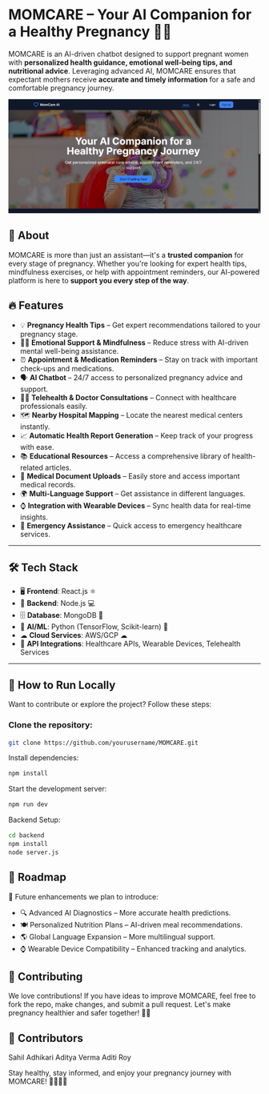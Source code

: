 # MOMCARE – Your AI Companion for a Healthy Pregnancy 🤰🤖

MOMCARE is an AI-driven chatbot designed to support pregnant women with **personalized health guidance, emotional well-being tips, and nutritional advice**. Leveraging advanced AI, MOMCARE ensures that expectant mothers receive **accurate and timely information** for a safe and comfortable pregnancy journey.

![Alt Text](mom.jpg)

## 📌 About
MOMCARE is more than just an assistant—it's a **trusted companion** for every stage of pregnancy. Whether you're looking for expert health tips, mindfulness exercises, or help with appointment reminders, our AI-powered platform is here to **support you every step of the way**.

## 🔥 Features

- 💡 **Pregnancy Health Tips** – Get expert recommendations tailored to your pregnancy stage.  
- 🧘‍♀️ **Emotional Support & Mindfulness** – Reduce stress with AI-driven mental well-being assistance.  
- ⏰ **Appointment & Medication Reminders** – Stay on track with important check-ups and medications.  
- 🗣 **AI Chatbot** – 24/7 access to personalized pregnancy advice and support.  
- 👩‍⚕️ **Telehealth & Doctor Consultations** – Connect with healthcare professionals easily.  
- 🗺 **Nearby Hospital Mapping** – Locate the nearest medical centers instantly.  
- 📈 **Automatic Health Report Generation** – Keep track of your progress with ease.  
- 📚 **Educational Resources** – Access a comprehensive library of health-related articles.  
- 📂 **Medical Document Uploads** – Easily store and access important medical records.  
- 🌍 **Multi-Language Support** – Get assistance in different languages.  
- ⌚ **Integration with Wearable Devices** – Sync health data for real-time insights.  
- 🚨 **Emergency Assistance** – Quick access to emergency healthcare services.  

---

## 🛠️ Tech Stack

- 🖥 **Frontend**: React.js ⚛️  
- 📡 **Backend**: Node.js 💻  
- 🗄 **Database**: MongoDB 🍃  
- 🧠 **AI/ML**: Python (TensorFlow, Scikit-learn) 🧬  
- ☁ **Cloud Services**: AWS/GCP ☁  
- 🔗 **API Integrations**: Healthcare APIs, Wearable Devices, Telehealth Services  

---

## 🚀 How to Run Locally

Want to contribute or explore the project? Follow these steps:

### Clone the repository:
```sh
git clone https://github.com/yourusername/MOMCARE.git
```
Install dependencies:
```sh
npm install
```
Start the development server:
```sh
npm run dev
```
Backend Setup:
```sh
cd backend
npm install
node server.js
```

## 🎯 Roadmap
🚀 Future enhancements we plan to introduce:
- 🔍 Advanced AI Diagnostics – More accurate health predictions.
- 🍽 Personalized Nutrition Plans – AI-driven meal recommendations.
- 🌎 Global Language Expansion – More multilingual support.
- ⌚ Wearable Device Compatibility – Enhanced tracking and analytics.

## 🤝 Contributing
We love contributions! If you have ideas to improve MOMCARE, feel free to fork the repo, make changes, and submit a pull request. Let's make pregnancy healthier and safer together! 💙👶

## 👥 Contributors
Sahil Adhikari 
Aditya Verma 
Aditi Roy 

Stay healthy, stay informed, and enjoy your pregnancy journey with MOMCARE! 💖👩‍⚕️🤰
